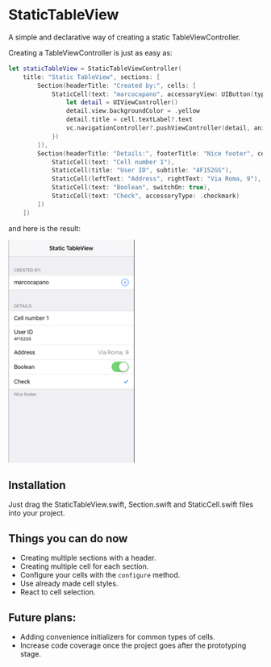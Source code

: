 # StaticTableView

A simple and declarative way of creating a static TableViewController.

Creating a TableViewController is just as easy as:

``` swift
let staticTableView = StaticTableViewController(
    title: "Static TableView", sections: [
        Section(headerTitle: "Created by:", cells: [
            StaticCell(text: "marcocapano", accessoryView: UIButton(type: .contactAdd), whenSelected: { (cell, vc) in
                let detail = UIViewController()
                detail.view.backgroundColor = .yellow
                detail.title = cell.textLabel?.text
                vc.navigationController?.pushViewController(detail, animated: true)
            })
        ]),
        Section(headerTitle: "Details:", footerTitle: "Nice footer", cells: [
            StaticCell(text: "Cell number 1"),
            StaticCell(title: "User ID", subtitle: "4F152GS"),
            StaticCell(leftText: "Address", rightText: "Via Roma, 9"),
            StaticCell(text: "Boolean", switchOn: true),
            StaticCell(text: "Check", accessoryType: .checkmark)
        ])
    ])

```

and here is the result:

<img src="/screenshots/example.png" width="250">

## Installation
Just drag the StaticTableView.swift, Section.swift and StaticCell.swift files into your project.

## Things you can do now
- Creating multiple sections with a header.
- Creating multiple cell for each section.
- Configure your cells with the `configure` method.
- Use already made cell styles.
- React to cell selection.

## Future plans:
- Adding convenience initializers for common types of cells.
- Increase code coverage once the project goes after the prototyping stage.
